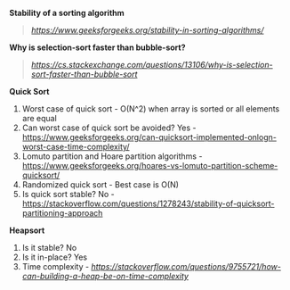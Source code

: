 **Stability of a sorting algorithm**
> *https://www.geeksforgeeks.org/stability-in-sorting-algorithms/*

**Why is selection-sort faster than bubble-sort?**
> *https://cs.stackexchange.com/questions/13106/why-is-selection-sort-faster-than-bubble-sort*

**Quick Sort**
1. Worst case of quick sort - O(N^2) when array is sorted or all elements are equal
2. Can worst case of quick sort be avoided? Yes - https://www.geeksforgeeks.org/can-quicksort-implemented-onlogn-worst-case-time-complexity/
3. Lomuto partition and Hoare partition algorithms - https://www.geeksforgeeks.org/hoares-vs-lomuto-partition-scheme-quicksort/
4. Randomized quick sort - Best case is O(N)
5. Is quick sort stable? No - https://stackoverflow.com/questions/1278243/stability-of-quicksort-partitioning-approach

**Heapsort**
1. Is it stable? No
2. Is it in-place? Yes
3. Time complexity - *https://stackoverflow.com/questions/9755721/how-can-building-a-heap-be-on-time-complexity*

